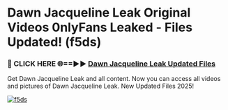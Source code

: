 # Dawn Jacqueline Leak Original Videos 0nlyFans Leaked - Files Updated! (f5ds)

<h3>🔴 CLICK HERE 🌐==►► <a href="https://tinyurl.com/3hn5wdd3" rel="nofollow">Dawn Jacqueline Leak Updated Files</a></h3>

Get Dawn Jacqueline Leak and all content. Now you can access all videos and pictures of Dawn Jacqueline Leak. New Updated Files 2025!

[![f5ds](https://i.imgur.com/4HnBqBT.gif)](https://tinyurl.com/3hn5wdd3)
